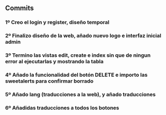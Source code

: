 ## Commits

### 1º Creo el login y register, diseño temporal

### 2º Finalizo diseño de la web, añado nuevo logo e interfaz inicial admin

### 3º Termino las vistas edit, create e index sin que de ningun error al ejecutarlas y mostrando la tabla

### 4º Añado la funcionalidad del botón DELETE e importo las sweetalerts para confirmar borrado

### 5º Añado lang (traducciones a la web), y añado traducciones

### 6º Añadidas traducciones a todos los botones
